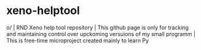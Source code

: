 # xeno-helptool
o/ | RND Xeno help tool repository |
This github page is only for tracking and maintaining control over upckoming versuions of my small programm |
This is free-time microproject created mainly to learn Py

